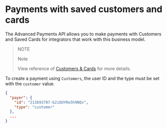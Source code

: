 ﻿---
sites_supported:
    - mla
    - mlb
    - mlm
    - mlc
    - mpe
---

# Payments with saved customers and cards

The Advanced Payments API allows you to make payments with Customers and Saved Cards for integrators that work with this business model.

> NOTE
> 
> Note
>
> View reference of [Customers & Cards](https://www.mercadopago.com.br/developers/en/guides/payments/api/customers-and-cards) for more details.

To create a payment using `Customers`, the user ID and the type must be set with the `customer` value.

```json
{
  "payer": {
    "id": "213693707-b2i8UYRe5h9NQv",
    "type": "customer"
  },
  ...
}
```
